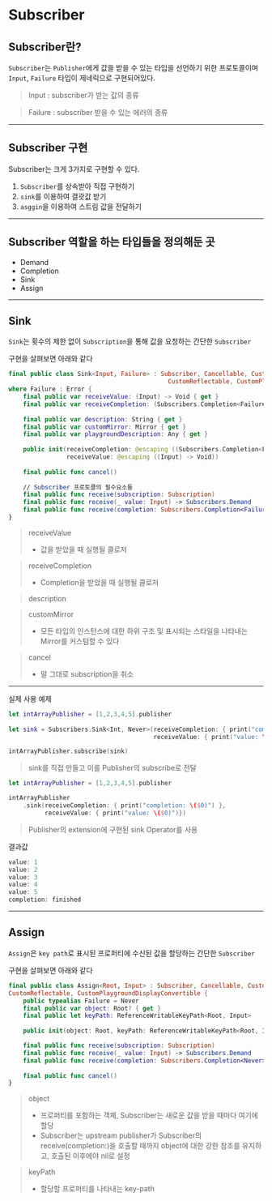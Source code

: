 # Subscriber

## Subscriber란?
`Subscriber`는 `Publisher`에게 값을 받을 수 있는 타입을 선언하기 위한 프로토콜이며 `Input`, `Failure` 타입이 제네릭으로 구현되어있다.
> Input : subscriber가 받는 값의 종류

> Failure : subscriber 받을 수 있는 에러의 종류

***

## Subscriber 구현
Subscriber는 크게 3가지로 구현할 수 있다.

1. `Subscriber`를 상속받아 직접 구현하기
2. `sink`를 이용하여 결괏값 받기
3. `asggin`을 이용하여 스트림 값을 전달하기

***

## Subscriber 역할을 하는 타입들을 정의해둔 곳
- Demand
- Completion
- Sink
- Assign

***

## Sink
`Sink`는 횟수의 제한 없이 `Subscription`을 통해 값을 요청하는 간단한 `Subscriber`

구현을 살펴보면 아래와 같다
```swift
final public class Sink<Input, Failure> : Subscriber, Cancellable, CustomStringConvertible,
                                            CustomReflectable, CustomPlaygroundDisplayConvertible
where Failure : Error {
    final public var receiveValue: (Input) -> Void { get }
    final public var receiveCompletion: (Subscribers.Completion<Failure>) -> Void { get }
    
    final public var description: String { get }
    final public var customMirror: Mirror { get }
    final public var playgroundDescription: Any { get }
    
    public init(receiveCompletion: @escaping ((Subscribers.Completion<Failure>) -> Void), 
                receiveValue: @escaping ((Input) -> Void))
    
    final public func cancel()
    
    // Subscriber 프로토콜의 필수요소들
    final public func receive(subscription: Subscription)
    final public func receive(_ value: Input) -> Subscribers.Demand
    final public func receive(completion: Subscribers.Completion<Failure>)
}
```
> receiveValue
> - 값을 받았을 때 실행될 클로저

> receiveCompletion
> - Completion을 받았을 때 실행될 클로저

> description

> customMirror
> - 모든 타입의 인스턴스에 대한 하위 구조 및 표시되는 스타일을 나타내는 Mirror를 커스텀할 수 있다

> cancel
> - 말 그대로 subscription을 취소

***

실제 사용 예제
```swift
let intArrayPublisher = [1,2,3,4,5].publisher
        
let sink = Subscribers.Sink<Int, Never>(receiveCompletion: { print("completion: \($0)") },
                                        receiveValue: { print("value: \($0)")})

intArrayPublisher.subscribe(sink)
```
> sink를 직접 만들고 이를 Publisher의 subscribe로 전달

```swift
let intArrayPublisher = [1,2,3,4,5].publisher

intArrayPublisher
    .sink(receiveCompletion: { print("completion: \($0)") },
          receiveValue: { print("value: \($0)")})
```
> Publisher의 extension에 구현된 sink Operator를 사용

결과값
```swift
value: 1
value: 2
value: 3
value: 4
value: 5
completion: finished
```

***

## Assign
`Assign`은 `key path`로 표시된 프로퍼티에 수신된 값을 할당하는 간단한 `Subscriber`

구현을 살펴보면 아래와 같다
```swift
final public class Assign<Root, Input> : Subscriber, Cancellable, CustomStringConvertible, 
CustomReflectable, CustomPlaygroundDisplayConvertible {
    public typealias Failure = Never
    final public var object: Root? { get }
    final public let keyPath: ReferenceWritableKeyPath<Root, Input>
    
    public init(object: Root, keyPath: ReferenceWritableKeyPath<Root, Input>)

    final public func receive(subscription: Subscription)
    final public func receive(_ value: Input) -> Subscribers.Demand
    final public func receive(completion: Subscribers.Completion<Never>)
    
    final public func cancel()
}
```
> object
> - 프로퍼티를 포함하는 객체, Subscriber는 새로운 값을 받을 때마다 여기에 할당
> - Subscriber는 upstream publisher가 Subscriber의 receive(completion:)을 호출할 때까지 object에 대한 강한 참조를 유지하고, 호출된 이후에야 nil로 설정

> keyPath
> - 할당할 프로퍼티를 나타내는 key-path